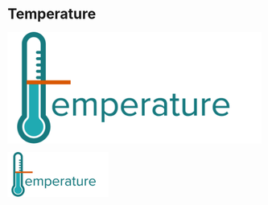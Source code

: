 # Temperature

![Logo](public/images/temperature-logo.png)

<img src="public/images/temperature-logo.png" width="200" alt="logo">
